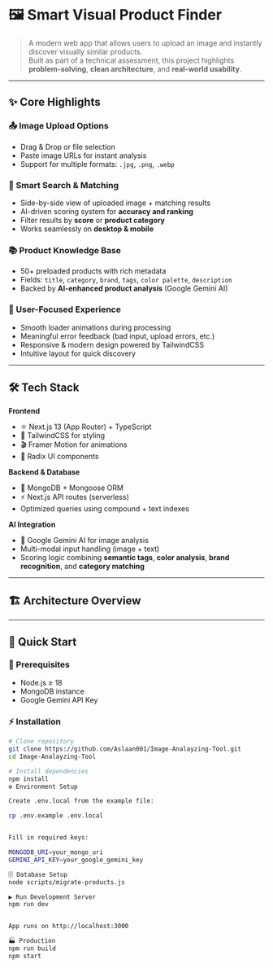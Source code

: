# 🖼️ Smart Visual Product Finder

> A modern web app that allows users to upload an image and instantly discover visually similar products.  
> Built as part of a technical assessment, this project highlights **problem-solving**, **clean architecture**, and **real-world usability**.

---

## ✨ Core Highlights

### 📤 Image Upload Options

- Drag & Drop or file selection
- Paste image URLs for instant analysis
- Support for multiple formats: `.jpg`, `.png`, `.webp`

### 🔎 Smart Search & Matching

- Side-by-side view of uploaded image + matching results
- AI-driven scoring system for **accuracy and ranking**
- Filter results by **score** or **product category**
- Works seamlessly on **desktop & mobile**

### 📚 Product Knowledge Base

- 50+ preloaded products with rich metadata
- Fields: `title`, `category`, `brand`, `tags`, `color palette`, `description`
- Backed by **AI-enhanced product analysis** (Google Gemini AI)

### 🌟 User-Focused Experience

- Smooth loader animations during processing
- Meaningful error feedback (bad input, upload errors, etc.)
- Responsive & modern design powered by TailwindCSS
- Intuitive layout for quick discovery

---

## 🛠️ Tech Stack

**Frontend**

- ⚛️ Next.js 13 (App Router) + TypeScript
- 🎨 TailwindCSS for styling
- 🎬 Framer Motion for animations
- 🧩 Radix UI components

**Backend & Database**

- 🍃 MongoDB + Mongoose ORM
- ⚡ Next.js API routes (serverless)
- Optimized queries using compound + text indexes

**AI Integration**

- 🤖 Google Gemini AI for image analysis
- Multi-modal input handling (image + text)
- Scoring logic combining **semantic tags**, **color analysis**, **brand recognition**, and **category matching**

---

## 🏗️ Architecture Overview

---

## 🚀 Quick Start

### 📌 Prerequisites

- Node.js ≥ 18
- MongoDB instance
- Google Gemini API Key

### ⚡ Installation

```bash
# Clone repository
git clone https://github.com/Aslaan001/Image-Analayzing-Tool.git
cd Image-Analayzing-Tool

# Install dependencies
npm install
⚙️ Environment Setup

Create .env.local from the example file:

cp .env.example .env.local


Fill in required keys:

MONGODB_URI=your_mongo_uri
GEMINI_API_KEY=your_google_gemini_key

🗄️ Database Setup
node scripts/migrate-products.js

▶️ Run Development Server
npm run dev


App runs on http://localhost:3000

🏭 Production
npm run build
npm start

```

